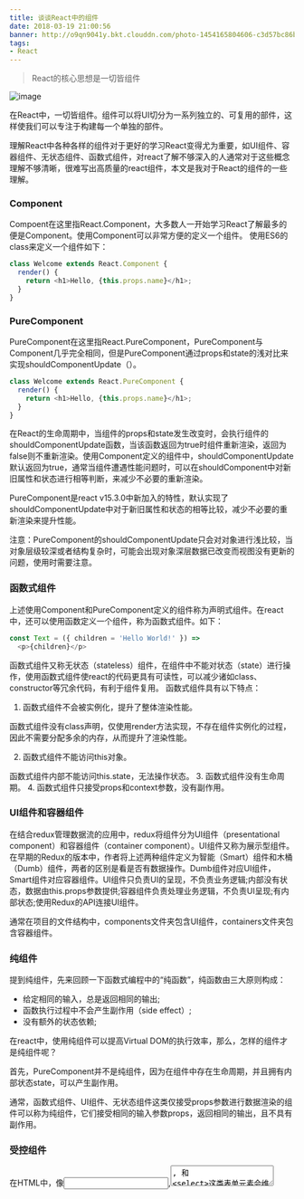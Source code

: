 ```yaml
---
title: 谈谈React中的组件
date: 2018-03-19 21:00:56
banner: http://o9qn9041y.bkt.clouddn.com/photo-1454165804606-c3d57bc86b40%20%281%29.jpeg
tags:
- React
---
```


> React的核心思想是一切皆组件

![image](http://o9qn9041y.bkt.clouddn.com/react.svg)

<!--more-->

在React中，一切皆组件。组件可以将UI切分为一系列独立的、可复用的部件，这样使我们可以专注于构建每一个单独的部件。

理解React中各种各样的组件对于更好的学习React变得尤为重要，如UI组件、容器组件、无状态组件、函数式组件，对react了解不够深入的人通常对于这些概念理解不够清晰，很难写出高质量的react组件，本文是我对于React的组件的一些理解。

### Component

Compoent在这里指React.Component，大多数人一开始学习React了解最多的便是Component。使用Component可以非常方便的定义一个组件。
使用ES6的class来定义一个组件如下：


``` js
class Welcome extends React.Component {
  render() {
    return <h1>Hello, {this.props.name}</h1>;
  }
}
```


### PureComponent

PureComponent在这里指React.PureComponent，PureComponent与Component几乎完全相同，但是PureComponent通过props和state的浅对比来实现shouldComponentUpdate（）。

``` js
class Welcome extends React.PureComponent {
  render() {
    return <h1>Hello, {this.props.name}</h1>;
  }
}
```

在React的生命周期中，当组件的props和state发生改变时，会执行组件的shouldComponentUpdate函数，当该函数返回为true时组件重新渲染，返回为false则不重新渲染。使用Component定义的组件中，shouldComponentUpdate默认返回为true，通常当组件遭遇性能问题时，可以在shouldComponent中对新旧属性和状态进行相等判断，来减少不必要的重新渲染。

PureComponent是react v15.3.0中新加入的特性，默认实现了shouldComponentUpdate中对于新旧属性和状态的相等比较，减少不必要的重新渲染来提升性能。

注意：PureComponent的shouldComponentUpdate只会对对象进行浅比较，当对象层级较深或者结构复杂时，可能会出现对象深层数据已改变而视图没有更新的问题，使用时需要注意。

### 函数式组件

上述使用Component和PureComponent定义的组件称为声明式组件。在react中，还可以使用函数定义一个组件，称为函数式组件。如下：


``` js
const Text = ({ children = 'Hello World!' }) =>
  <p>{children}</p>
```

函数式组件又称无状态（stateless）组件，在组件中不能对状态（state）进行操作，使用函数式组件使react的代码更具有可读性，可以减少诸如class、constructor等冗余代码，有利于组件复用。
函数式组件具有以下特点：

1. 函数式组件不会被实例化，提升了整体渲染性能。

函数式组件没有class声明，仅使用render方法实现，不存在组件实例化的过程，因此不需要分配多余的内存，从而提升了渲染性能。

2. 函数式组件不能访问this对象。

函数式组件内部不能访问this.state，无法操作状态。
3. 函数式组件没有生命周期。
4. 函数式组件只接受props和context参数，没有副作用。

### UI组件和容器组件

在结合redux管理数据流的应用中，redux将组件分为UI组件（presentational component）和容器组件（container component）。UI组件又称为展示型组件。在早期的Redux的版本中，作者将上述两种组件定义为智能（Smart）组件和木桶（Dumb）组件，两者的区别是看是否有数据操作。Dumb组件对应UI组件，Smart组件对应容器组件。UI组件只负责UI的呈现，不负责业务逻辑;内部没有状态，数据由this.props参数提供;容器组件负责处理业务逻辑，不负责UI呈现;有内部状态;使用Redux的API连接UI组件。

通常在项目的文件结构中，components文件夹包含UI组件，containers文件夹包含容器组件。

### 纯组件
提到纯组件，先来回顾一下函数式编程中的“纯函数”，纯函数由三大原则构成：
- 给定相同的输入，总是返回相同的输出;
- 函数执行过程中不会产生副作用（side effect）;
- 没有额外的状态依赖;

在react中，使用纯组件可以提高Virtual DOM的执行效率，那么，怎样的组件才是纯组件呢？

首先，PureComponent并不是纯组件，因为在组件中存在生命周期，并且拥有内部状态state，可以产生副作用。

通常，函数式组件、UI组件、无状态组件这类仅接受props参数进行数据渲染的组件可以称为纯组件，它们接受相同的输入参数props，返回相同的输出，且不具有副作用。

### 受控组件
在HTML中，像<input>,<textarea>, 和 <select>这类表单元素会维持自身状态，并根据用户输入进行更新。但在React中，可变的状态通常保存在组件的状态属性中，并且只能用 setState(). 方法进行更新。

在react中，使用state来控制表单元素的数据的显示，同时控制表单元素输入引起值的变化并更新state来进行表单元素数据的更新，其值由React控制的输入表单元素称为“受控组件”。
考虑如下代码：


``` js
class Form extends React.Component {
  constructor(props) {
    super(props);
    this.state = {value: ''};

    this.handleChange = this.handleChange.bind(this);
    this.handleSubmit = this.handleSubmit.bind(this);
  }

  handleChange(event) {
    this.setState({value: event.target.value});
  }

  handleSubmit(event) {
    alert('A name was submitted: ' + this.state.value);
    event.preventDefault();
  }

  render() {
    return (
      <form onSubmit={this.handleSubmit}>
        <label>
          Name:
          <input type="text" value={this.state.value} onChange={this.handleChange} />
        </label>
        <input type="submit" value="Submit" />
      </form>
    );
  }
}
```

上述代码是一个受控组件的示例，由于 value 属性是在我们的表单元素上设置的，因此显示的值将始终为 React数据源上this.state.value 的值。由于每次按键都会触发 handleChange 来更新当前React的state，所展示的值也会随着不同用户的输入而更新。

### 非受控组件

在大多数情况下，我们推荐使用 受控组件 来实现表单。 在受控组件中表单数据由 React 组件处理。如果让表单数据由 DOM 处理时，替代方案为使用非受控组件。

要编写一个非受控组件，而非为每个状态更新编写事件处理程序，你可以 使用 ref 从 DOM 获取表单值。
考虑如下代码：

``` js
class Form extends React.Component {
  constructor(props) {
    super(props);
    this.handleSubmit = this.handleSubmit.bind(this);
  }

  handleSubmit(event) {
    alert('A name was submitted: ' + this.input.value);
    event.preventDefault();
  }

  render() {
    return (
      <form onSubmit={this.handleSubmit}>
        <label>
          Name:
          <input type="text" ref={(input) => this.input = input} />
        </label>
        <input type="submit" value="Submit" />
      </form>
    );
  }
}
```

 由于非受控组件将真实数据保存在 DOM 中，因此在使用非受控组件时，更容易同时集成 React 和非 React 代码。如果你想快速而随性，这样做可以减小代码量。否则，你应该使用受控组件。

通常，不建议使用非受控组件。

### 高阶组件

高阶组件（HOC）是react中对组件逻辑进行重用的高级技术。但高阶组本身并不是React API。它只是一种模式，这种模式是由react自身的组合性质必然产生的。

具体而言，高阶组件类似于高阶函数，且该函数接受一个React组件作为参数，并返回一个新的组件。


``` js
const EnhancedComponent = higherOrderComponent(WrappedComponent);
```


你或许没听过高阶组件之前已经使用过了，在react的一些第三方库，如react-redux的connect，react-router-dom的withRouter等等。

高阶组件可以让代码更具有复用性、逻辑性与抽象特性。它可以对render方法做劫持，也可以控制props与state。

考虑以下代码：

``` js
export default function Form(Comp) {
  return class WrapperComp extends Component {
    constructor(props) {
      super(props);
      this.state = {

      }
      this.handleChange = this.handleChange.bind(this);
    }

    handleChange(key, val) {
      this.setState({
        [key]: val
      })
    }

    render() {
      return <Comp {...this.props} handleChange={this.handleChange} state={this.state}/>
    }
  }
}
```

上述代码是一个高阶组件，为了解决使用表单组件时频繁的编写时间处理函数来管理表单数据的问题。使用方法如下：

``` js
class Login extends Component {
  constructor(props) {
    super(props);
    this.state = {

    }
    this.handleChange = this.handleChange.bind(this);
  }

  handleChange(key, val) {
    this.setState({
      [key]: val
    })
  }

  render() {
    return (
      <div className="login">
        <input
          type="text"
          value={this.props.state.user}
          onChange={(e) => this.props.handleChange('user', e.target.value)}
        />
        <input
          type="password"
          value={this.props.state.psw}
          onChange={(e) => this.props.handleChange('psw', e.target.value)}
        />
      </div>
    )
  }
}

export default Form(Login);
```


这样，对于需要在很多地方使用表单的组件，可以提供组件复用度，减少样板代码。



> 参考：https://react.bootcss.com/